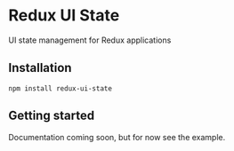 # Redux UI State
UI state management for Redux applications



## Installation
```
npm install redux-ui-state
```

## Getting started

Documentation coming soon, but for now see the example.
